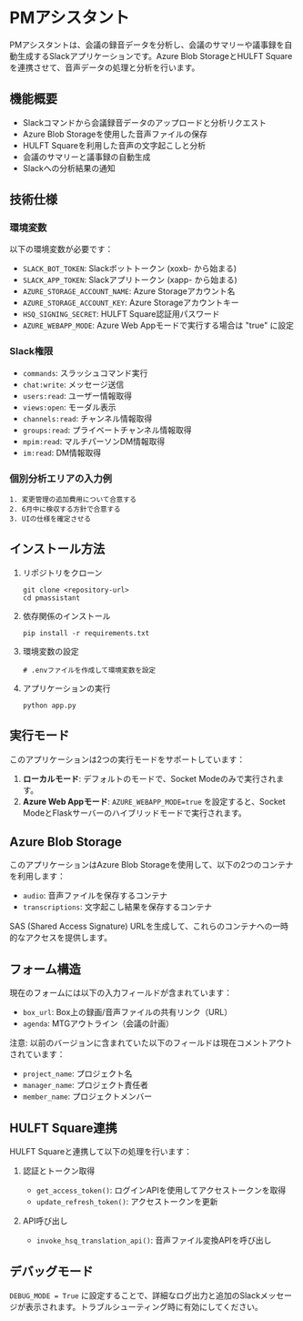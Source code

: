 # PMアシスタント

PMアシスタントは、会議の録音データを分析し、会議のサマリーや議事録を自動生成するSlackアプリケーションです。Azure Blob StorageとHULFT Squareを連携させて、音声データの処理と分析を行います。

## 機能概要

- Slackコマンドから会議録音データのアップロードと分析リクエスト
- Azure Blob Storageを使用した音声ファイルの保存
- HULFT Squareを利用した音声の文字起こしと分析
- 会議のサマリーと議事録の自動生成
- Slackへの分析結果の通知

## 技術仕様

### 環境変数

以下の環境変数が必要です：

- `SLACK_BOT_TOKEN`: Slackボットトークン (xoxb- から始まる)
- `SLACK_APP_TOKEN`: Slackアプリトークン (xapp- から始まる)
- `AZURE_STORAGE_ACCOUNT_NAME`: Azure Storageアカウント名
- `AZURE_STORAGE_ACCOUNT_KEY`: Azure Storageアカウントキー
- `HSQ_SIGNING_SECRET`: HULFT Square認証用パスワード
- `AZURE_WEBAPP_MODE`: Azure Web Appモードで実行する場合は "true" に設定

### Slack権限

- `commands`: スラッシュコマンド実行
- `chat:write`: メッセージ送信
- `users:read`: ユーザー情報取得
- `views:open`: モーダル表示
- `channels:read`: チャンネル情報取得
- `groups:read`: プライベートチャンネル情報取得
- `mpim:read`: マルチパーソンDM情報取得
- `im:read`: DM情報取得

### 個別分析エリアの入力例
```
1. 変更管理の追加費用について合意する
2. 6月中に検収する方針で合意する
3. UIの仕様を確定させる
```

## インストール方法

1. リポジトリをクローン
   ```
   git clone <repository-url>
   cd pmassistant
   ```

2. 依存関係のインストール
   ```
   pip install -r requirements.txt
   ```

3. 環境変数の設定
   ```
   # .envファイルを作成して環境変数を設定
   ```

4. アプリケーションの実行
   ```
   python app.py
   ```

## 実行モード

このアプリケーションは2つの実行モードをサポートしています：

1. **ローカルモード**: デフォルトのモードで、Socket Modeのみで実行されます。
2. **Azure Web Appモード**: `AZURE_WEBAPP_MODE=true` を設定すると、Socket ModeとFlaskサーバーのハイブリッドモードで実行されます。

## Azure Blob Storage

このアプリケーションはAzure Blob Storageを使用して、以下の2つのコンテナを利用します：

- `audio`: 音声ファイルを保存するコンテナ
- `transcriptions`: 文字起こし結果を保存するコンテナ

SAS (Shared Access Signature) URLを生成して、これらのコンテナへの一時的なアクセスを提供します。

## フォーム構造

現在のフォームには以下の入力フィールドが含まれています：

- `box_url`: Box上の録画/音声ファイルの共有リンク（URL）
- `agenda`: MTGアウトライン（会議の計画）

注意: 以前のバージョンに含まれていた以下のフィールドは現在コメントアウトされています：
- `project_name`: プロジェクト名
- `manager_name`: プロジェクト責任者
- `member_name`: プロジェクトメンバー

## HULFT Square連携

HULFT Squareと連携して以下の処理を行います：

1. 認証とトークン取得
   - `get_access_token()`: ログインAPIを使用してアクセストークンを取得
   - `update_refresh_token()`: アクセストークンを更新

2. API呼び出し
   - `invoke_hsq_translation_api()`: 音声ファイル変換APIを呼び出し

## デバッグモード

`DEBUG_MODE = True` に設定することで、詳細なログ出力と追加のSlackメッセージが表示されます。トラブルシューティング時に有効にしてください。